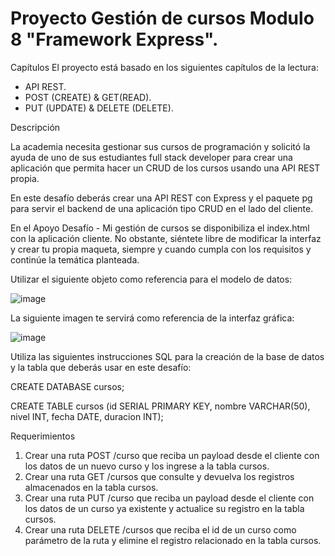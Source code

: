 # Proyecto Gestión de cursos Modulo 8 "Framework Express".

Capítulos
El proyecto está basado en los siguientes capítulos de la lectura:
- API REST.
- POST (CREATE) & GET(READ).
- PUT (UPDATE) & DELETE (DELETE).

Descripción

La academia necesita gestionar sus cursos de programación y solicitó la ayuda de uno de sus estudiantes full stack developer para crear una aplicación que permita hacer un CRUD de los cursos usando una API REST propia.

En este desafío deberás crear una API REST con Express y el paquete pg para servir el backend de una aplicación tipo CRUD en el lado del cliente.

En el Apoyo Desafío - Mi gestión de cursos se disponibiliza el index.html con la aplicación cliente. No obstante, siéntete libre de modificar la interfaz y crear tu propia maqueta, siempre y cuando cumpla con los requisitos y continúe la temática planteada.

Utilizar el siguiente objeto como referencia para el modelo de datos:

![image](https://user-images.githubusercontent.com/96355317/166338057-2e08e6b4-0934-4b69-ad31-9d1fee72535a.png)

La siguiente imagen te servirá como referencia de la interfaz gráfica:

![image](https://user-images.githubusercontent.com/96355317/166338080-57e30407-d971-4407-9a27-092212c8bd5c.png)

Utiliza las siguientes instrucciones SQL para la creación de la base de datos y la tabla que deberás usar en este desafío:

CREATE DATABASE cursos;

CREATE TABLE cursos (id SERIAL PRIMARY KEY, nombre VARCHAR(50), nivel INT, fecha DATE, duracion INT);

Requerimientos

1. Crear una ruta POST /curso que reciba un payload desde el cliente con los datos de un nuevo curso y los ingrese a la tabla cursos.
2. Crear una ruta GET /cursos que consulte y devuelva los registros almacenados en la tabla cursos.
3. Crear una ruta PUT /curso que reciba un payload desde el cliente con los datos de un curso ya existente y actualice su registro en la tabla cursos.
4. Crear una ruta DELETE /cursos que reciba el id de un curso como parámetro de la ruta y elimine el registro relacionado en la tabla cursos.
